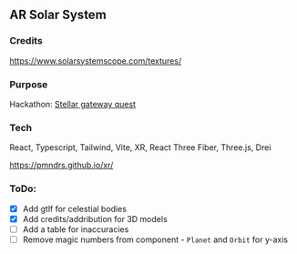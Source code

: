 ## AR Solar System

### Credits

https://www.solarsystemscope.com/textures/

### Purpose

Hackathon: [Stellar gateway quest](https://stellar-gateway-quest.devpost.com/?ref_content=default&ref_feature=challenge&ref_medium=portfolio)

### Tech

React, Typescript, Tailwind, Vite, XR, React Three Fiber, Three.js, Drei

https://pmndrs.github.io/xr/

### ToDo:

- [x] Add gtlf for celestial bodies
- [x] Add credits/addribution for 3D models
- [ ] Add a table for inaccuracies
- [ ] Remove magic numbers from component - `Planet` and `Orbit` for y-axis

